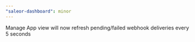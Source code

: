```yaml
---
"saleor-dashboard": minor
---
```


Manage App view will now refresh pending/failed webhook deliveries every 5 seconds
